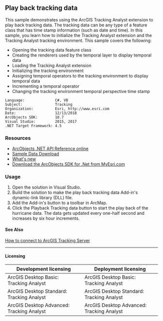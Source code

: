 ## Play back tracking data

  <div xmlns="http://www.w3.org/1999/xhtml">This sample demonstrates using the ArcGIS Tracking Analyst extension to play back tracking data. The tracking data can be any type of a feature class that has time stamp information (such as date and time). In this sample, you learn how to initialize the Tracking Analyst extension and the Tracking Analyst tracking environment. This sample covers the following:</div>

*   Opening the tracking data feature class
*   Creating the renderers used by the temporal layer to display temporal data
*   Loading the Tracking Analyst extension
*   Initializing the tracking environment
*   Assigning temporal operators to the tracking environment to display temporal data
*   Incrementing a temporal operator
*   Changing the tracking environment temporal perspective time stamp   


<!-- TODO: Fill this section below with metadata about this sample-->
```
Language:              C#, VB
Subject:               Tracking
Organization:          Esri, http://www.esri.com
Date:                  12/13/2018
ArcObjects SDK:        10.7
Visual Studio:         2015, 2017
.NET Target Framework: 4.5
```

### Resources

* [ArcObjects .NET API Reference online](http://desktop.arcgis.com/en/arcobjects/latest/net/webframe.htm)  
* [Sample Data Download](../../releases)  
* [What's new](http://desktop.arcgis.com/en/arcobjects/latest/net/webframe.htm#91cabc68-2271-400a-8ff9-c7fb25108546.htm)  
* [Download the ArcObjects SDK for .Net from MyEsri.com](https://my.esri.com/)  

### Usage
1. Open the solution in Visual Studio.  
1. Build the solution to make the play back tracking data Add-in's dynamic-link library (DLL) file.  
1. Add the Add-in's button to a toolbar in ArcMap.  
1. Click the Playback Tracking data button to start the play back of the hurricane data. The data gets updated every one-half second and increases by six hour increments.   







#### See Also  
[How to connect to ArcGIS Tracking Server](http://desktop.arcgis.com/search/?q=How%20to%20connect%20to%20ArcGIS%20Tracking%20Server&p=0&language=en&product=arcobjects-sdk-dotnet&version=&n=15&collection=help)  


---------------------------------

#### Licensing  
| Development licensing | Deployment licensing | 
| ------------- | ------------- | 
| ArcGIS Desktop Basic: Tracking Analyst | ArcGIS Desktop Basic: Tracking Analyst |  
| ArcGIS Desktop Standard: Tracking Analyst | ArcGIS Desktop Standard: Tracking Analyst |  
| ArcGIS Desktop Advanced: Tracking Analyst | ArcGIS Desktop Advanced: Tracking Analyst |  



